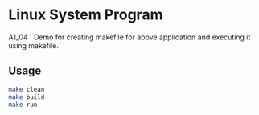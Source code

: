 # Linux System Program
A1_04 : Demo for creating makefile for above application and executing it using makefile.

## Usage
```bash
make clean
make build
make run
```
